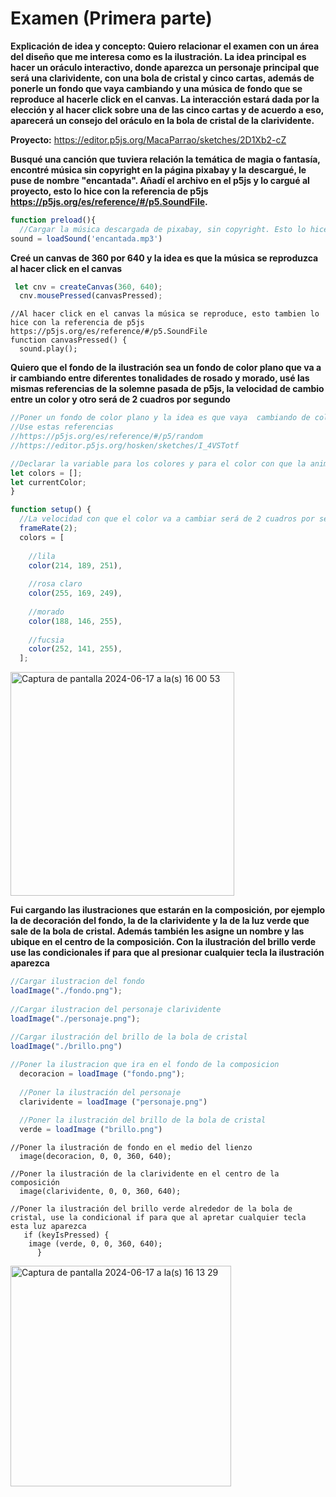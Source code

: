 # Examen (Primera parte)
**Explicación de idea y concepto: Quiero relacionar el examen con un área del diseño que me interesa como es la ilustración. La idea principal es hacer un oráculo interactivo, donde aparezca un personaje principal que será una clarividente, con una bola de cristal y cinco cartas, además de ponerle un fondo que vaya cambiando y una música de fondo que se reproduce al hacerle click en el canvas. La interacción estará dada por la elección y al hacer click sobre una de las cinco cartas y de acuerdo a eso, aparecerá un consejo del oráculo en la bola de cristal de la clarividente.**

**Proyecto:** https://editor.p5js.org/MacaParrao/sketches/2D1Xb2-cZ

**Busqué una canción que tuviera relación la temática de magia o fantasía, encontré música sin copyright en la página pixabay y la descargué, le puse de nombre "encantada". Añadí el archivo en el p5js y lo cargué al proyecto, esto lo hice con la referencia de p5js https://p5js.org/es/reference/#/p5.SoundFile.** 
```javascript
function preload(){
  //Cargar la música descargada de pixabay, sin copyright. Esto lo hice con la referencia de p5js https://p5js.org/es/reference/#/p5.SoundFile
sound = loadSound('encantada.mp3')
```
**Creé un canvas de 360 por 640 y la idea es que la música se reproduzca al hacer click en el canvas** 
```javascript
 let cnv = createCanvas(360, 640);
  cnv.mousePressed(canvasPressed);
```
```javascrpit
//Al hacer click en el canvas la música se reproduce, esto tambien lo hice con la referencia de p5js https://p5js.org/es/reference/#/p5.SoundFile
function canvasPressed() {
  sound.play();
```
**Quiero que el fondo de la ilustración sea un fondo de color plano que va a ir cambiando entre diferentes tonalidades de rosado y morado, usé las mismas referencias de la solemne pasada de p5js, la velocidad de cambio entre un color y otro será de 2 cuadros por segundo**
```javascript
//Poner un fondo de color plano y la idea es que vaya  cambiando de color de forma aleatoria pero dentro de una paleta de color
//Use estas referencias 
//https://p5js.org/es/reference/#/p5/random
//https://editor.p5js.org/hosken/sketches/I_4VSTotf

//Declarar la variable para los colores y para el color con que la animación va a empezar 
let colors = [];
let currentColor;
}

function setup() {
  //La velocidad con que el color va a cambiar será de 2 cuadros por segundo, los colores seran diferentes tonalidades de morado y rosado
  frameRate(2);
  colors = [
    
    //lila
    color(214, 189, 251),   
    
    //rosa claro
    color(255, 169, 249),   
    
    //morado
    color(188, 146, 255),   
    
    //fucsia
    color(252, 141, 255), 
  ];
```
<img width="358" alt="Captura de pantalla 2024-06-17 a la(s) 16 00 53" src="https://github.com/MacaParrao/dis9034-2024-1/assets/163044952/4b3df8b8-3a1f-43a1-88d5-cdd50d10c3fe">

**Fui cargando las ilustraciones que estarán en la composición, por ejemplo la de decoración del fondo, la de la clarividente y la de la luz verde que sale de la bola de cristal. Además también les asigne un nombre y las ubique en el centro de la composición. Con la ilustración del brillo verde use las condicionales if para que al presionar cualquier tecla la ilustración aparezca**
```javascript
//Cargar ilustracion del fondo
loadImage("./fondo.png");
  
//Cargar ilustracion del personaje clarividente
loadImage("./personaje.png");
  
//Cargar ilustración del brillo de la bola de cristal
loadImage("./brillo.png")
```
```javascript
//Poner la ilustracion que ira en el fondo de la composicion
  decoracion = loadImage ("fondo.png");
  
  //Poner la ilustración del personaje 
  clarividente = loadImage ("personaje.png")
  
  //Poner la ilustración del brillo de la bola de cristal
  verde = loadImage ("brillo.png")
```
```javasript
//Poner la ilustración de fondo en el medio del lienzo 
  image(decoracion, 0, 0, 360, 640);
  
//Poner la ilustración de la clarividente en el centro de la composición
  image(clarividente, 0, 0, 360, 640);
  
//Poner la ilustración del brillo verde alrededor de la bola de cristal, use la condicional if para que al apretar cualquier tecla esta luz aparezca 
   if (keyIsPressed) {
    image (verde, 0, 0, 360, 640);
      }
```
<img width="353" alt="Captura de pantalla 2024-06-17 a la(s) 16 13 29" src="https://github.com/MacaParrao/dis9034-2024-1/assets/163044952/a1a7d8af-6f8c-461e-a73d-bdd927e03187">





